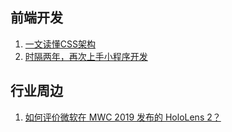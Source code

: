 
## 前端开发

1. [一文读懂CSS架构](https://www.w3cplus.com/css/css-architecture.html)
2. [时隔两年，再次上手小程序开发](http://refined-x.com/2019/02/25/%E6%97%B6%E9%9A%94%E4%B8%A4%E5%B9%B4%EF%BC%8C%E5%86%8D%E6%AC%A1%E4%B8%8A%E6%89%8B%E5%B0%8F%E7%A8%8B%E5%BA%8F%E5%BC%80%E5%8F%91/)

## 行业周边

1. [如何评价微软在 MWC 2019 发布的 HoloLens 2？](http://daily.zhihu.com/story/9708047)

